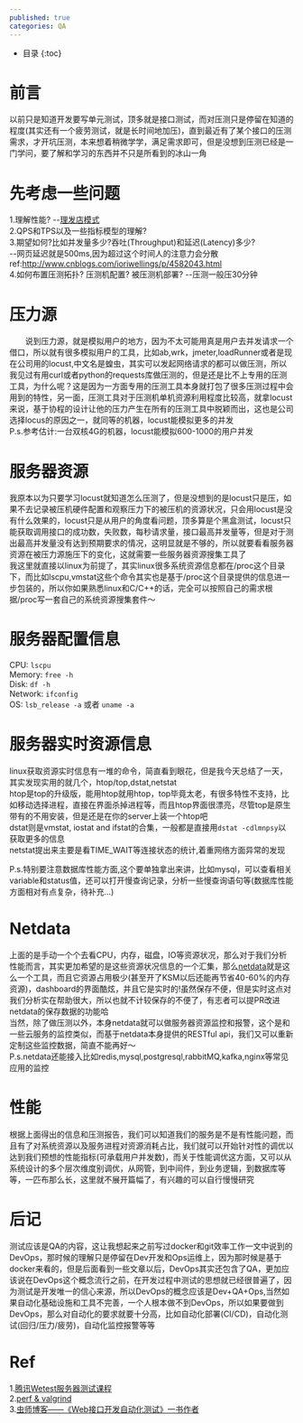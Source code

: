 ```yaml
---
published: true
categories: QA
---
```

* 目录
{:toc}

# 前言  
  以前只是知道开发要写单元测试，顶多就是接口测试，而对压测只是停留在知道的程度(其实还有一个疲劳测试，就是长时间地加压)，直到最近有了某个接口的压测需求，才开坑压测，本来想着稍微学学，满足需求即可，但是没想到压测已经是一门学问，要了解和学习的东西并不只是所看到的冰山一角  
  
# 先考虑一些问题  
1.理解性能? --[理发店模式](https://blog.csdn.net/gzh0222/article/details/6792442)  
2.QPS和TPS以及一些指标模型的理解?  
3.期望如何?比如并发量多少?吞吐(Throughput)和延迟(Latency)多少?  
--网页延迟就是500ms,因为超过这个时间人的注意力会分散 ref:http://www.cnblogs.com/ioriwellings/p/4582043.html  
4.如何布置压测拓扑? 压测机配置? 被压测机部署? --压测一般压30分钟  

# 压力源  
　　说到压力源，就是模拟用户的地方，因为不太可能用真是用户去并发请求一个借口，所以就有很多模拟用户的工具，比如ab,wrk，jmeter,loadRunner或者是现在公司用的locust,中文名是蝗虫，其实可以发起网络请求的都可以做压测，所以我见过有用curl或者python的requests库做压测的，但是还是比不上专用的压测工具，为什么呢？这是因为一方面专用的压测工具本身就打包了很多压测过程中会用到的特性，另一面，压测工具对于压测机单机资源利用程度比较高，就拿locust来说，基于协程的设计让他的压力产生在所有的压测工具中脱颖而出，这也是公司选择locus的原因之一，就同等的机器，locust能模拟更多的并发  
  P.s.参考估计:一台双核4G的机器，locust能模拟600-1000的用户并发  
  
# 服务器资源  
  我原本以为只要学习locust就知道怎么压测了，但是没想到的是locust只是压，如果不去记录被压机硬件配置和观察压力下的被压机的资源状况，只会用locust是没有什么效果的，locust只是从用户的角度看问题，顶多算是个黑盒测试，locust只能获取调用接口的成功数，失败数，每秒请求量，接口最高并发量等，但是对于测出最高并发量没有达到预期要求的情况，这明显就是不够的，所以就要看看服务器资源在被压力源施压下的变化，这就需要一些服务器资源搜集工具了  
  我这里就直接以linux为前提了，其实linux很多系统资源信息都在/proc这个目录下，而比如lscpu,vmstat这些个命令其实也是基于/proc这个目录提供的信息进一步包装的，所以你如果熟悉linux和C/C++的话，完全可以按照自己的需求根据/proc写一套自己的系统资源搜集套件～  
  
# 服务器配置信息  
CPU: `lscpu`  
Memory: `free -h`  
Disk: `df -h`  
Network: `ifconfig`  
OS: `lsb_release -a` 或者 `uname -a`  

# 服务器实时资源信息  
  linux获取资源实时信息有一堆的命令，简直看到眼花，但是我今天总结了一天，其实发现实用的就几个，htop/top,dstat,netstat  
  htop是top的升级版，能用htop就用htop，top毕竟太老，有很多特性不支持，比如移动选择进程，直接在界面杀掉进程等，而且htop界面很漂亮，尽管top是原生带有的不用安装，但是还是在你的server上装一个htop吧   
  dstat则是vmstat, iostat and ifstat的合集，一般都是直接用`dstat -cdlmnpsy`以获取更多的信息  
  netstat提出来主要是看TIME_WAIT等连接状态的统计,着重网络方面异常的发现  

P.s.特别要注意数据库性能方面,这个要单独拿出来讲，比如mysql，可以查看相关variable和status值，还可以打开慢查询记录，分析一些慢查询语句等(数据库性能方面相对有点复杂，待补充...)  

# Netdata  
  上面的是手动一个个去看CPU，内存，磁盘，IO等资源状况，那么对于我们分析性能而言，其实更加希望的是这些资源状况信息的一个汇集，那么[netdata](https://github.com/firehol/netdata)就是这么一个工具，而且它资源占用极少(甚至开了KSM以后还能再节省40-60%的内存资源)，dashboard的界面酷炫，并且它是实时的!虽然保存不便，但是实时这点对我们分析实在帮助很大，所以也就不计较保存的不便了，有志者可以提PR改进netdata的保存数据的功能哈  
  当然，除了做压测以外，本身netdata就可以做服务器资源监控和报警，这个是和一些云服务的监控类似，而基于netdata本身提供的RESTful api，我们又可以重新定制这些监控数据，简直不能再好～  
  P.s.netdata还能接入比如redis,mysql,postgresql,rabbitMQ,kafka,nginx等常见应用的监控

# 性能
  根据上面得出的信息和压测报告，我们可以知道我们的服务是不是有性能问题，而且有了对系统资源以及服务进程对资源消耗占比，我们就可以开始针对性的调优以达到我们预想的性能指标(可承载用户并发数)，而关于性能调优这方面，又可以从系统设计的多个层次维度别调优，从网管，到中间件，到业务逻辑，到数据库等等，一匹布那么长，这里就不展开篇幅了，有兴趣的可以自行慢慢研究  

# 后记
  测试应该是QA的内容，这让我想起来之前写过docker和git效率工作一文中说到的DevOps，那时候的理解只是停留在Dev开发和Ops运维上，因为那时候是基于docker来看的，但是后面看到一些文章以后，DevOps其实还包含了QA，更加应该说在DevOps这个概念流行之前，在开发过程中测试的思想就已经很普遍了，因为测试是开发唯一的信心来源，所以DevOps的概念应该是Dev+QA+Ops,当然如果自动化基础设施和工具不完善，一个人根本做不到DevOps，所以如果要做到DevOps，那么对自动化的要求就要十分高，比如自动化部署(CI/CD)，自动化测试(回归/压力/疲劳)，自动化监控报警等等  

# Ref
1.[腾讯Wetest服务器测试课程](https://ke.qq.com/webcourse/index.html#course_id=200496&term_id=100237592&taid=1276159337893680&vid=r1417hvyosh)  
2.[perf & valgrind](https://zhuanlan.zhihu.com/p/34629489)  
3.[虫师博客——《Web接口开发自动化测试》一书作者](http://www.cnblogs.com/fnng/)
